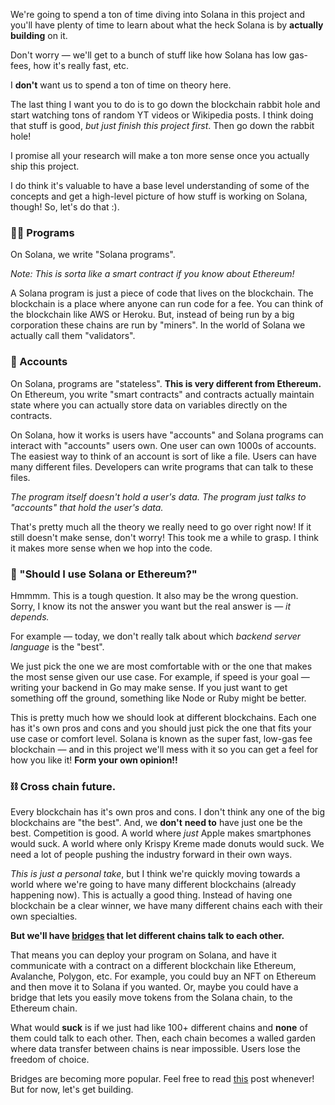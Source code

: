 We're going to spend a ton of time diving into Solana in this project and you'll have plenty of time to learn about what the heck Solana is by **actually building** on it.

Don't worry — we'll get to a bunch of stuff like how Solana has low gas-fees, how it's really fast, etc.

I **don't** want us to spend a ton of time on theory here.

The last thing I want you to do is to go down the blockchain rabbit hole and start watching tons of random YT videos or Wikipedia posts. I think doing that stuff is good, *but just finish this project first*. Then go down the rabbit hole!

I promise all your research will make a ton more sense once you actually ship this project.

I do think it's valuable to have a base level understanding of some of the concepts and get a high-level picture of how stuff is working on Solana, though! So, let's do that :).

### 👩‍💻 Programs

On Solana, we write "Solana programs".

*Note: This is sorta like a smart contract if you know about Ethereum!*

A Solana program is just a piece of code that lives on the blockchain. The blockchain is a place where anyone can run code for a fee. You can think of the blockchain like AWS or Heroku. But, instead of being run by a big corporation these chains are run by "miners". In the world of Solana we actually call them "validators".

### 🏦 Accounts

On Solana, programs are "stateless". **This is very different from Ethereum.** On Ethereum, you write "smart contracts" and contracts actually maintain state where you can actually store data on variables directly on the contracts.

On Solana, how it works is users have "accounts" and Solana programs can interact with "accounts" users own. One user can own 1000s of accounts. The easiest way to think of an account is sort of like a file. Users can have many different files. Developers can write programs that can talk to these files.

*The program itself doesn't hold a user's data. The program just talks to "accounts" that hold the user's data.*

That's pretty much all the theory we really need to go over right now! If it still doesn't make sense,  don't worry! This took me a while to grasp. I think it makes more sense when we hop into the code.

### 👀 "Should I use Solana or Ethereum?"

Hmmmm. This is a tough question. It also may be the wrong question. Sorry, I know its not the answer you want but the real answer is — *it depends.*

For example — today, we don't really talk about which *backend server language* is the "best".

We just pick the one we are most comfortable with or the one that makes the most sense given our use case. For example, if speed is your goal — writing your backend in Go may make sense. If you just want to get something off the ground, something like Node or Ruby might be better.

This is pretty much how we should look at different blockchains. Each one has it's own pros and cons and you should just pick the one that fits your use case or comfort level. Solana is known as the super fast, low-gas fee blockchain — and in this project we'll mess with it so you can get a feel for how you like it! **Form your own opinion!!**

### ⛓ Cross chain future.

Every blockchain has it's own pros and cons. I don't think any one of the big blockchains are "the best". And, we **don't** **need to** have just one be the best. Competition is good. A world where *just* Apple makes smartphones would suck. A world where only Krispy Kreme made donuts would suck. We need a lot of people pushing the industry forward in their own ways. 

*This is just a personal take*, but I think we're quickly moving towards a world where we're going to have many different blockchains (already happening now). This is actually a good thing. Instead of having one blockchain be a clear winner, we have many different chains each with their own specialties.

**But we'll have [bridges](https://wiki.polkadot.network/docs/learn-bridges) that let different chains talk to each other.**

That means you can deploy your program on Solana, and have it communicate with a contract on a different blockchain like Ethereum, Avalanche, Polygon, etc. For example, you could buy an NFT on Ethereum and then move it to Solana if you wanted. Or, maybe you could have a bridge that lets you easily move tokens from the Solana chain, to the Ethereum chain.

What would **suck** is if we just had like 100+ different chains and **none** of them could talk to each other. Then, each chain becomes a walled garden where data transfer between chains is near impossible. Users lose the freedom of choice.

Bridges are becoming more popular. Feel free to read [this](https://medium.com/1kxnetwork/blockchain-bridges-5db6afac44f8) post whenever! But for now, let's get building.